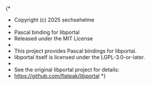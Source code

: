 {*
 * Copyright (c) 2025 sechsehelme
 *
 * Pascal binding for libportal
 * Released under the MIT License
 *
 * This project provides Pascal bindings for libportal.
 * libportal itself is licensed under the LGPL-3.0-or-later.
 *
 * See the original libportal project for details:
 * https://github.com/flatpak/libportal
 *}

